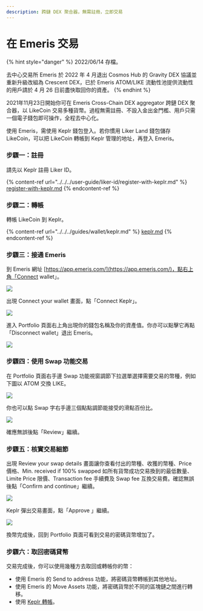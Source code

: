 ```yaml
---
description: 跨鏈 DEX 聚合器，無需註冊，立即交易
---
```


# 在 Emeris 交易

{% hint style="danger" %}
2022/06/14 存檔。

去中心交易所 Emeris 於 2022 年 4 月退出 Cosmos Hub 的 Gravity DEX 協議並重新升級改組為 Crescent DEX，已於 Emeris ATOM/LIKE 流動性池提供流動性的用戶請於 4 月 26 日前盡快取回你的資產。
{% endhint %}

2021年11月23日開始你可在 Emeris Cross-Chain DEX aggregator 跨鏈 DEX 聚合器，以 LikeCoin 交易多種貨幣。過程無需註冊、不設入金出金門檻、用戶只需一個電子錢包即可操作，全程去中心化。

使用 Emeris，需使用 Keplr 錢包登入。若你慣用 Liker Land 錢包儲存 LikeCoin，可以把 LikeCoin 轉帳到 Keplr 管理的地址，再登入 Emeris。

### 步驟一：註冊

請先以 Keplr 註冊 Liker ID。

{% content-ref url="../../../user-guide/liker-id/register-with-keplr.md" %}
[register-with-keplr.md](../../../user-guide/liker-id/register-with-keplr.md)
{% endcontent-ref %}

### 步驟二：轉帳

轉帳 LikeCoin 到 Keplr。

{% content-ref url="../../../guides/wallet/keplr.md" %}
[keplr.md](../../../guides/wallet/keplr.md)
{% endcontent-ref %}

### 步驟三：接通 Emeris

到 Emeris 網址 [https://app.emeris.com/](https://app.emeris.com/)，點右上角「Connect wallet」。

![](<../../../.gitbook/assets/Emeris Swap 01.png>)

出現 Connect your wallet 畫面，點「Connect Keplr」。

![](<../../../.gitbook/assets/Emeris Swap 02.png>)

進入 Portfolio 頁面右上角出現你的錢包名稱及你的資產值。你亦可以點擊它再點「Disconnect wallet」退出 Emeris。

![](<../../../.gitbook/assets/Emeris Swap 03.png>)

### 步驟四：使用 Swap 功能交易

在 Portfolio 頁面右手邊 Swap 功能視窗調節下拉選單選擇需要交易的幣種，例如下圖以 ATOM 交換 LIKE。

![](<../../../.gitbook/assets/Emeris Swap 04.png>)

你也可以點 Swap 字右手邊三個點點調節能接受的滑點百份比。

![](<../../../.gitbook/assets/Emeris Swap 05.png>)

確應無誤後點「Review」繼續。

### 步驟五：核實交易細節

出現 Review your swap details 畫面讓你查看付出的幣種、收獲的幣種、Price 價格、Min. received if 100% swapped 如所有貨幣成功交易換到的最低數量、Limite Price 限價、Transaction fee 手續費及 Swap fee 互換交易費。確認無誤後點「Confirm and continue」繼續。

![](<../../../.gitbook/assets/Emeris Swap 06.png>)

Keplr 彈出交易畫面，點「Approve 」繼續。

![](<../../../.gitbook/assets/Emeris Swap 07.png>)

換幣完成後，回到 Portfolio 頁面可看到交易的密碼貨幣增加了。

### 步驟六：取回密碼貸幣

交易完成後，你可以使用幾種方去取回或轉帳你的幣：

* 使用 Emeris 的 Send to address 功能，將密碼貨幣轉帳到其他地址。
* 使用 Emeris 的 Move Assets 功能，將密碼貨幣於不同的區塊鏈之間進行轉移。
* 使用 [Keplr 轉帳](../../../guides/wallet/keplr.md#cong-keplr-zhuan-zhang-likecoin-dao-qi-ta-qian-bao)。
